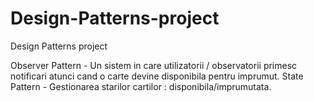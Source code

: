 # Design-Patterns-project
Design Patterns project

Observer Pattern - Un sistem in care utilizatorii / observatorii primesc notificari atunci cand o carte devine disponibila pentru imprumut.
State Pattern - Gestionarea starilor cartilor : disponibila/imprumutata. 
